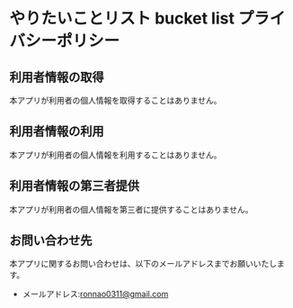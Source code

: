 # やりたいことリスト bucket list プライバシーポリシー

## 利用者情報の取得
本アプリが利用者の個人情報を取得することはありません。

## 利用者情報の利用
本アプリが利用者の個人情報を利用することはありません。

## 利用者情報の第三者提供
本アプリが利用者の個人情報を第三者に提供することはありません。

## お問い合わせ先
本アプリに関するお問い合わせは、以下のメールアドレスまでお願いいたします。

- メールアドレス:ronnao0311@gmail.com
